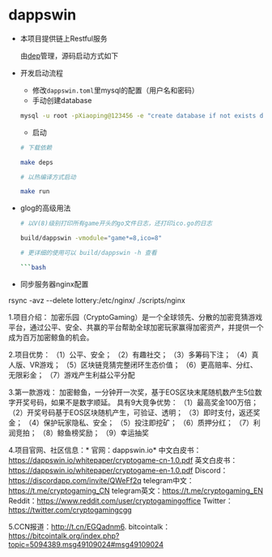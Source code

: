 # dappswin

<!-- TODO -->
- 本项目提供链上Restful服务

    由[dep](https://github.com/golang/dep)管理，源码启动方式如下

- 开发启动流程

    - 修改`dappswin.toml`里mysql的配置（用户名和密码）
    - 手动创建database
    
    ```bash
    mysql -u root -pXiaoping@123456 -e "create database if not exists dappswin;"
    ```
    - 启动

    ```bash
    # 下载依赖
    
    make deps

    # 以热编译方式启动
    
    make run
    ```

- glog的高级用法

    ```bash
    # 以V(8)级别打印所有game开头的go文件日志，还打印ico.go的日志

    build/dappswin -vmodule="game*=8,ico=8"

    # 更详细的使用可以 build/dappswin -h 查看

    ```bash

- 同步服务器nginx配置

rsync -avz --delete lottery:/etc/nginx/ ./scripts/nginx


1.项目介绍：
加密乐园（CryptoGaming）是一个全球领先、分散的加密竞猜游戏平台，通过公平、安全、共赢的平台帮助全球加密玩家赢得加密资产，并提供一个成为百万加密鲸鱼的机会。

2.项目优势：
（1）公平、安全；
（2）有趣社交；
（3）多筹码下注；
（4）真人版、VR游戏；
（5）区块链竞猜完整闭环生态价值；
（6）更高赔率、分红、无限彩金；
（7）游戏产生利益公平分配

3.第一款游戏：
加密鲸鱼，一分钟开一次奖，基于EOS区块末尾随机数产生5位数字开奖号码，如果不是数字顺延。
具有9大竞争优势：
（1）最高奖金100万倍；
（2）开奖号码基于EOS区块随机产生，可验证、透明；
（3）即时支付，返还奖金；
（4）保护玩家隐私、安全；
（5）投注即挖矿；
（6）质押分红；
（7）利润竞拍；
（8）鲸鱼榜奖励；
（9）幸运抽奖

4.项目官网、社区信息：* 
官网：dappswin.io* 
中文白皮书：https://dappswin.io/whitepaper/cryptogame-cn-1.0.pdf 
英文白皮书：https://dappswin.io/whitepaper/cryptogame-en-1.0.pdf 
Discord：https://discordapp.com/invite/QWeFf2q
telegram中文：https://t.me/cryptogaming_CN
telegram英文：https://t.me/cryptogaming_EN
Reddit：https://www.reddit.com/user/cryptogamingoffice
Twitter：https://twitter.com/cryptogamingcgg

5.CCN报道：http://t.cn/EGQadnm6.
bitcointalk：https://bitcointalk.org/index.php?topic=5094389.msg49109024#msg49109024

